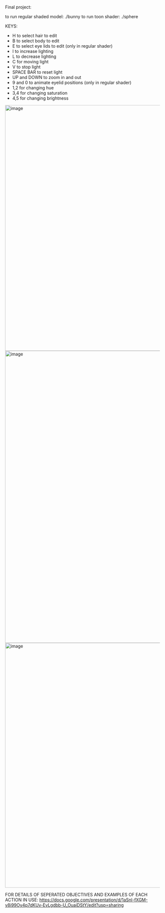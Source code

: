 Final project:

to run regular shaded model: ./bunny
to run toon shader: ./sphere

KEYS:

  - H to select hair to edit
  - B to select body to edit
  - E to select eye lids to edit (only in regular shader)
  - I to increase lighting
  - L to decrease lighting
  - C for moving light
  - V to stop light
  - SPACE BAR to reset light
  - UP and DOWN to zoom in and out
  - 9 and 0 to animate eyelid positions (only in regular shader)
  - 1,2 for changing hue
  - 3,4 for changing saturation
  - 4,5 for changing brightness


<img width="801" alt="image" src="https://user-images.githubusercontent.com/71089069/209055705-077d5601-ffe6-4f29-a277-93cb8de763a7.png">
<img width="952" alt="image" src="https://user-images.githubusercontent.com/71089069/209055737-bddab742-89ae-4aef-9259-62470829d686.png">
<img width="798" alt="image" src="https://user-images.githubusercontent.com/71089069/209056892-f8faad5a-8d08-4e9b-a818-7a97611ebfcc.png">
  
FOR DETAILS OF SEPERATED OBJECTIVES AND EXAMPLES OF EACH ACTION IN USE:
https://docs.google.com/presentation/d/1aSnl-fXGM-v8i99Oy4p7dKUv-EvLgdbb-U_OuaiDStY/edit?usp=sharing

